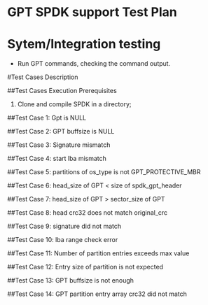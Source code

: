 # GPT SPDK support Test Plan

# Sytem/Integration testing
- Run GPT commands, checking the command output.

#Test Cases Description

##Test Cases Execution Prerequisites
1. Clone and compile SPDK in a directory;


##Test Case 1: Gpt is NULL

##Test Case 2: GPT buffsize is NULL

##Test Case 3: Signature mismatch

##Test Case 4: start lba mismatch

##Test Case 5: partitions of os_type is not GPT_PROTECTIVE_MBR

##Test Case 6: head_size of GPT < size of spdk_gpt_header

##Test Case 7: head_size of GPT > sector_size of GPT

##Test Case 8: head crc32 does not match original_crc

##Test Case 9: signature did not match

##Test Case 10: lba range check error

##Test Case 11: Number of partition entries exceeds max value

##Test Case 12: Entry size of partition is not expected

##Test Case 13: GPT buffsize is not enough

##Test Case 14: GPT partition entry array crc32 did not match
